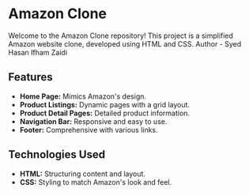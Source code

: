 # Amazon Clone

Welcome to the Amazon Clone repository! This project is a simplified Amazon website clone, developed using HTML and CSS. 
Author - Syed Hasan Ifham Zaidi

## Features

- **Home Page:** Mimics Amazon's design.
- **Product Listings:** Dynamic pages with a grid layout.
- **Product Detail Pages:** Detailed product information.
- **Navigation Bar:** Responsive and easy to use.
- **Footer:** Comprehensive with various links.

## Technologies Used

- **HTML:** Structuring content and layout.
- **CSS:** Styling to match Amazon's look and feel.



